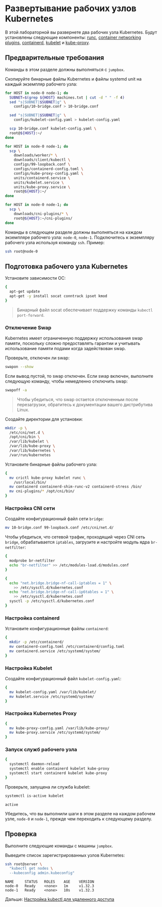 # Развертывание рабочих узлов Kubernetes

В этой лабораторной вы развернете два рабочих узла Kubernetes. Будут установлены следующие компоненты: [runc](https://github.com/opencontainers/runc), [container networking plugins](https://github.com/containernetworking/cni), [containerd](https://github.com/containerd/containerd), [kubelet](https://kubernetes.io/docs/reference/command-line-tools-reference/kubelet) и [kube-proxy](https://kubernetes.io/docs/concepts/cluster-administration/proxies).

## Предварительные требования

Команды в этом разделе должны выполняться с `jumpbox`.

Скопируйте бинарные файлы Kubernetes и файлы systemd unit на каждый экземпляр рабочего узла:

```bash
for HOST in node-0 node-1; do
  SUBNET=$(grep ${HOST} machines.txt | cut -d " " -f 4)
  sed "s|SUBNET|$SUBNET|g" \
    configs/10-bridge.conf > 10-bridge.conf

  sed "s|SUBNET|$SUBNET|g" \
    configs/kubelet-config.yaml > kubelet-config.yaml

  scp 10-bridge.conf kubelet-config.yaml \
  root@${HOST}:~/
done
```

```bash
for HOST in node-0 node-1; do
  scp \
    downloads/worker/* \
    downloads/client/kubectl \
    configs/99-loopback.conf \
    configs/containerd-config.toml \
    configs/kube-proxy-config.yaml \
    units/containerd.service \
    units/kubelet.service \
    units/kube-proxy.service \
    root@${HOST}:~/
done
```

```bash
for HOST in node-0 node-1; do
  scp \
    downloads/cni-plugins/* \
    root@${HOST}:~/cni-plugins/
done
```

Команды в следующем разделе должны выполняться на каждом экземпляре рабочего узла: `node-0`, `node-1`. Подключитесь к экземпляру рабочего узла используя команду `ssh`. Пример:

```bash
ssh root@node-0
```

## Подготовка рабочего узла Kubernetes

Установите зависимости ОС:

```bash
{
  apt-get update
  apt-get -y install socat conntrack ipset kmod
}
```

> Бинарный файл socat обеспечивает поддержку команды `kubectl port-forward`.

### Отключение Swap

Kubernetes имеет ограниченную поддержку использования swap памяти, поскольку сложно предоставлять гарантии и учитывать использование памяти подами когда задействован swap.

Проверьте, отключен ли swap:

```bash
swapon --show
```

Если вывод пустой, то swap отключен. Если swap включен, выполните следующую команду, чтобы немедленно отключить swap:

```bash
swapoff -a
```

> Чтобы убедиться, что swap остается отключенным после перезагрузки, обратитесь к документации вашего дистрибутива Linux.

Создайте директории для установки:

```bash
mkdir -p \
  /etc/cni/net.d \
  /opt/cni/bin \
  /var/lib/kubelet \
  /var/lib/kube-proxy \
  /var/lib/kubernetes \
  /var/run/kubernetes
```

Установите бинарные файлы рабочего узла:

```bash
{
  mv crictl kube-proxy kubelet runc \
    /usr/local/bin/
  mv containerd containerd-shim-runc-v2 containerd-stress /bin/
  mv cni-plugins/* /opt/cni/bin/
}
```

### Настройка CNI сети

Создайте конфигурационный файл сети `bridge`:

```bash
mv 10-bridge.conf 99-loopback.conf /etc/cni/net.d/
```

Чтобы убедиться, что сетевой трафик, проходящий через CNI сеть `bridge`, обрабатывается `iptables`, загрузите и настройте модуль ядра `br-netfilter`:

```bash
{
  modprobe br-netfilter
  echo "br-netfilter" >> /etc/modules-load.d/modules.conf
}
```

```bash
{
  echo "net.bridge.bridge-nf-call-iptables = 1" \
    >> /etc/sysctl.d/kubernetes.conf
  echo "net.bridge.bridge-nf-call-ip6tables = 1" \
    >> /etc/sysctl.d/kubernetes.conf
  sysctl -p /etc/sysctl.d/kubernetes.conf
}
```

### Настройка containerd

Установите конфигурационные файлы `containerd`:

```bash
{
  mkdir -p /etc/containerd/
  mv containerd-config.toml /etc/containerd/config.toml
  mv containerd.service /etc/systemd/system/
}
```

### Настройка Kubelet

Создайте конфигурационный файл `kubelet-config.yaml`:

```bash
{
  mv kubelet-config.yaml /var/lib/kubelet/
  mv kubelet.service /etc/systemd/system/
}
```

### Настройка Kubernetes Proxy

```bash
{
  mv kube-proxy-config.yaml /var/lib/kube-proxy/
  mv kube-proxy.service /etc/systemd/system/
}
```

### Запуск служб рабочего узла

```bash
{
  systemctl daemon-reload
  systemctl enable containerd kubelet kube-proxy
  systemctl start containerd kubelet kube-proxy
}
```

Проверьте, запущена ли служба kubelet:

```bash
systemctl is-active kubelet
```

```text
active
```

Убедитесь, что вы выполнили шаги в этом разделе на каждом рабочем узле, `node-0` и `node-1`, прежде чем переходить к следующему разделу.

## Проверка

Выполните следующие команды с машины `jumpbox`.

Выведите список зарегистрированных узлов Kubernetes:

```bash
ssh root@server \
  "kubectl get nodes \
  --kubeconfig admin.kubeconfig"
```

```
NAME     STATUS   ROLES    AGE    VERSION
node-0   Ready    <none>   1m     v1.32.3
node-1   Ready    <none>   10s    v1.32.3
```

Дальше: [Настройка kubectl для удаленного доступа](11-configuring-kubectl.md)
